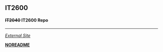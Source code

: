 ## IT2600
#### ~~IT2040~~ IT2600 Repo
---
_[External Site](https://threatmap.checkpoint.com/ThreatPortal/livemap.html)_

__[NOREADME](NOREADME.md)__
